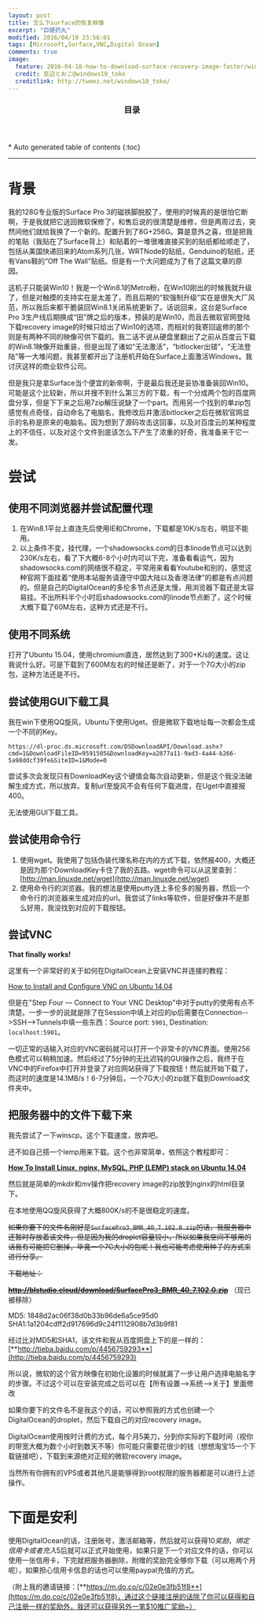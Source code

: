 ```yaml
---
layout: post
title: 怎么下surface的恢复映像
excerpt: "巨硬药丸"
modified: 2016/04/19 23:56:01  
tags: [Microsoft,Surface,VNC,Digital Ocean]
comments: true
image:
  feature: 2016-04-18-how-to-download-surface-recovery-image-faster/win10-dsp-girl.jpg
  credit: 窓辺とおこ@windows10_toko
  creditlink: http://tweez.net/windows10_toko/
---
```


<section id="table-of-contents" class="toc">
  <header>
    <h3>目录</h3>
  </header>
<div id="drawer" markdown="1">
*  Auto generated table of contents
{:toc}
</div>
</section><!-- /#table-of-contents -->

------

# 背景

我的128G专业版的Surface Pro 3的磁铁脚脱胶了，使用的时候真的是很怕它断啊，于是我就把它送回微软保修了，和售后说的很清楚是维修，但是两周过去，突然间他们就给我换了一个新的。配置升到了8G+256G。算是意外之喜，但是把我的笔贴（我贴在了Surface背上）和贴着的一堆很难直接买到的贴纸都给顺走了，包括从美国快递回来的Atom系列几张，WRTNode的贴纸，Genduino的贴纸，还有Vans鞋的“Off The Wall”贴纸。但是有一个大问题成为了有了这篇文章的原因。

这机子只能装Win10！我是一个Win8.1的Metro粉，在Win10刚出的时候我就升级了，但是对触摸的支持实在是太差了，而且后期的“软强制升级”实在是很失大厂风范，所以我后来都干脆装回Win8.1关闭系统更新了。话说回来，这台是Surface Pro 3生产线后期换成“田”牌之后的版本，预装的是Win10，而且去微软官网登陆下载recovery image的时候只给出了Win10的选项，而相对的我寄回返修的那个则是有两种不同的映像可供下载的。我二话不说从硬盘里翻出了之前从百度云下载的Win8.1映像开始重装，但是出现了诸如“无法激活”，“bitlocker出错”，“无法登陆”等一大堆问题，我甚至都开出了注册机开始在Surface上面激活Windows。我讨厌这样的商业软件公司。

但是我只是拿Surface当个便宜的新帝啊，于是最后我还是妥协准备装回Win10。可能是这个比较新，所以并搜不到什么第三方的下载，有一个分成两个包的百度网盘分享，但是下下来之后用7zip解压说缺了一个part。而用另一个找到的单zip包感觉有点奇怪，自动命名了电脑名，我修改后并激活bitlocker之后在微软官网显示的名称是原来的电脑名。因为想到了源码攻击这回事，以及对百度云的某种程度上的不信任，以及对这个文件到底该怎么下产生了浓重的好奇，我准备来干它一发。

# 尝试

## 使用不同浏览器并尝试配置代理

1. 在Win8.1平台上直连先后使用IE和Chrome，下载都是10K/s左右，明显不能用。
2. 以上条件不变，挂代理，一个shadowsocks.com的日本linode节点可以达到230K/s左右，看了下大概6-8个小时内可以下完，准备看看运气，因为shadowsocks.com的网络很不稳定，平常用来看看Youtube和别的，感觉这种官网下面挂着“使用本站服务请遵守中国大陆以及香港法律”的都是有点问题的。但是自己的DigitalOcean的多伦多节点还是太慢，用浏览器下载还是太容易挂。不出所料半个小时后shadowsocks.com的linode节点断了，这个时候大概下载了60M左右，这种方式还是不行。

## 使用不同系统

打开了Ubuntu 15.04，使用chromium直连，居然达到了300+K/s的速度。这让我说什么好。可是下载到了600M左右的时候还是断了，对于一个7G大小的zip包，这种方法还是不行。

## 尝试使用GUI下载工具

我在win下使用QQ旋风，Ubuntu下使用Uget。但是微软下载地址每一次都会生成一个不同的Key。

    https://dl-proc.ds.microsoft.com/DSDownloadAPI/Download.ashx?cmd=1&DownloadFileID=9591505&DownloadKey=a2877a11-9ad3-4a44-b266-5a98ddcf39fe&SiteID=1&Mode=0

尝试多次会发现只有DownloadKey这个键值会每次自动更新，但是这个我没法破解生成方式，所以放弃。复制url至旋风不会有任何下载进度，在Uget中直接报400。

无法使用GUI下载工具。

## 尝试使用命令行

1. 使用wget。我使用了包括伪装代理名称在内的方式下载，依然报400，大概还是因为那个DownloadKey卡住了我的去路。wget命令可以从这里查到：[http://man.linuxde.net/wget](http://man.linuxde.net/wget)
2. 使用命令行的浏览器。我的想法是使用putty连上多伦多的服务器，然后一个命令行的浏览器来生成对应的url。我尝试了links等软件，但是好像并不是那么好用，我没找到对应的下载按钮。

## 尝试VNC

**That finally works!**

这里有一个非常好的关于如何在DigitalOcean上安装VNC并连接的教程：

[How to Install and Configure VNC on Ubuntu 14.04](https://www.digitalocean.com/community/tutorials/how-to-install-and-configure-vnc-on-ubuntu-14-04)

但是在"Step Four — Connect to Your VNC Desktop"中对于putty的使用有点不清楚。一步一步的说就是除了在Session中填上对应的ip后需要在Connection-->SSH-->Tunnels中填一些东西：Source port: `5901`, Destination: `localhost:5901`。

一切正常的话输入对应的VNC密码就可以打开一个非常卡的VNC界面。使用256色模式可以稍稍加速。然后经过了5分钟的无比迟钝的GUI操作之后，我终于在VNC中的Firefox中打开并登录了对应网站获得了下载按钮！然后就开始下载了，而这时的速度是14.1MB/s！6-7分钟后，一个7G大小的zip就下载到Download文件夹中。

## 把服务器中的文件下载下来

我先尝试了一下winscp。这个下载速度，放弃吧。

还不如自己搭一个lemp用来下载。这个也非常简单，依照这个教程即可：

[**How To Install Linux, nginx, MySQL, PHP (LEMP) stack on Ubuntu 14.04**](https://www.digitalocean.com/community/tutorials/how-to-install-linux-nginx-mysql-php-lemp-stack-on-ubuntu-14-04)

然后就是简单的mkdir和mv操作把recovery image的zip放到nginx的html目录下。

在本地使用QQ旋风获得了大概800K/s的不是很稳定的速度。

~~如果你要下的文件名刚好是`SurfacePro3_BMR_40_7.102.0.zip`的话，我服务器中还暂时存放着该文件，但是因为我的droplet容量较小，所以如果我空间不够用的话我有可能把它删掉，毕竟一个7G大小的包呢！我也可能考虑使用种子的方式来进行分享。~~

~~下载地址：~~

~~**http://blstudio.cloud/download/SurfacePro3_BMR_40_7.102.0.zip**~~
（现已被移除）

MD5: 1848d2ac06f38d0b33b96de6a5ce95d0
SHA1:1a1204cdff2d917696d9c24f1112908b7d3b9f81

经过比对MD5和SHA1，该文件和我从百度网盘上下的是一样的：[**http://tieba.baidu.com/p/4456759293**](http://tieba.baidu.com/p/4456759293)

所以说，微软的这个官方映像在初始化设置的时候就漏了一步让用户选择电脑名字的步骤。不过这个可以在安装完成之后可以在【所有设置-->系统-->关于】里面修改

如果你要下的文件名不是我这个的话，可以参照我的方式也创建一个DigitalOcean的droplet，然后下载自己的对应recovery image。

DigitalOcean使用按时计费的方式，每个月5美刀，分到你实际的下载时间（视你的带宽大概为数个小时到数天不等）你可能只需要花很少的钱（想想淘宝15一个下载链接吧），下载到来源绝对正规的微软recovery image。

当然所有你拥有的VPS或者其他凡是能够得到root权限的服务器都是可以进行上述操作。

# 下面是安利

使用DigitalOcean的话，注册账号，激活邮箱等，然后就可以获得$10奖励，绑定信用卡或者充入$5后就可以正式开始使用，如果只是下一个对应文件的话，你可以使用一张信用卡，下完就把服务器删除，附赠的奖励完全够你下载（可以用两个月呢），如果担心信用卡信息的话也可以使用paypal充值的方式。

（附上我的邀请链接：[**https://m.do.co/c/02e0e3fb51f8**](https://m.do.co/c/02e0e3fb51f8)，通过这个链接注册的话除了你可以获得和自己注册一样的奖励外，我还可以获得另外一笔$10推广奖励~）
